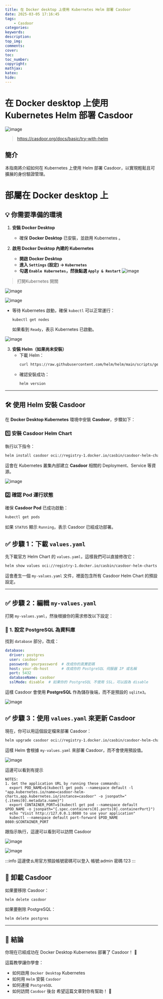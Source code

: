 ```yaml
---
title: 在 Docker desktop 上使用 Kubernetes Helm 部署 Casdoor
date: 2025-03-05 17:16:45
tags:
    - Casdoor
categories:
keywords:
description:
top_img:
comments:
cover:
toc:
toc_number:
copyright:
mathjax:
katex:
hide:
---
```


# 在 Docker desktop 上使用 Kubernetes Helm 部署 Casdoor

![image](https://hackmd.io/_uploads/r1-pPifskg.png)
> https://casdoor.org/docs/basic/try-with-helm

## 簡介

本指南將介紹如何在 Kubernetes 上使用 Helm 部署 Casdoor，以實現輕鬆且可擴展的身份驗證管理。

# 部屬在 Docker desktop 上

## **💡 你需要準備的環境**
1. **安裝 Docker Desktop**
   - 確保 **Docker Desktop** 已安裝，並啟用 Kubernetes 。
   
2. **啟用 Docker Desktop 內建的 Kubernetes**
   - **開啟 Docker Desktop**
   - **進入 `Settings` (設定) → `Kubernetes`**
   - **勾選 `Enable Kubernetes`，然後點選 `Apply & Restart`**
![image](https://hackmd.io/_uploads/rkx6GWBVoJl.png)
>打開Kubernetes 開關

![image](https://hackmd.io/_uploads/SkiQWB4sJx.png)



![image](https://hackmd.io/_uploads/SyENWr4oke.png)

- 等待 Kubernetes 啟動，確保 `kubectl` 可以正常運行：
     ```sh
     kubectl get nodes
     ```
     如果看到 `Ready`，表示 Kubernetes 已啟動。
     


![image](https://hackmd.io/_uploads/BkcObBVoyx.png)

3. **安裝 Helm（如果尚未安裝）**
   - 下載 Helm：
     ```sh
     curl https://raw.githubusercontent.com/helm/helm/main/scripts/get-helm-3 | bash
     ```
   - 確認安裝成功：
     ```sh
     helm version
     ```

---


## **🛠️ 使用 Helm 安裝 Casdoor**
在 **Docker Desktop Kubernetes** 環境中安裝 **Casdoor**，步驟如下：

### **1️⃣ 安裝 Casdoor Helm Chart**
執行以下指令：
```sh
helm install casdoor oci://registry-1.docker.io/casbin/casdoor-helm-charts --version v1.702.0
```
這會在 Kubernetes 叢集內部建立 **Casdoor** 相關的 Deployment、Service 等資源。

![image](https://hackmd.io/_uploads/rywobrNi1l.png)


### **2️⃣ 確認 Pod 運行狀態**
確保 **Casdoor Pod** 已成功啟動：
```sh
kubectl get pods
```
如果 `STATUS` 顯示 `Running`，表示 Casdoor 已經成功部署。

## **✅ 步驟 1：下載 `values.yaml`**
先下載官方 Helm Chart 的 `values.yaml`，這樣我們可以直接修改它：
```bash
helm show values oci://registry-1.docker.io/casbin/casdoor-helm-charts > my-values.yaml
```
這會產生一個 `my-values.yaml` 文件，裡面包含所有 Casdoor Helm Chart 的預設設定。

---

## **✅ 步驟 2：編輯 `my-values.yaml`**
打開 `my-values.yaml`，然後根據你的需求修改以下設定：



### **🔹 1. 設定 PostgreSQL 為資料庫**
找到 `database` 部分，改成：
```yaml
database:
  driver: postgres
  user: casdoor
  password: yourpassword  # 改成你的真實密碼
  host: your-db-host      # 改成你的 PostgreSQL 伺服器 IP 或名稱
  port: 5432
  databaseName: casdoor
  sslMode: disable  # 如果你的 PostgreSQL 不使用 SSL，可以設為 disable
```
這樣 Casdoor 會使用 **PostgreSQL** 作為儲存後端，而不是預設的 `sqlite3`。

![image](https://hackmd.io/_uploads/ryQWMH4s1g.png)



## **✅ 步驟 3：使用 `values.yaml` 來更新 Casdoor**
現在，你可以用這個設定檔來部署 Casdoor：
```bash
helm upgrade casdoor oci://registry-1.docker.io/casbin/casdoor-helm-charts -f my-values.yaml
```
這樣 Helm 會根據 `my-values.yaml` 來部署 Casdoor，而不會使用預設值。

![image](https://hackmd.io/_uploads/SktGMBEiyx.png)


這邊可以看到有提示
```
NOTES:
1. Get the application URL by running these commands:
  export POD_NAME=$(kubectl get pods --namespace default -l "app.kubernetes.io/name=casdoor-helm-charts,app.kubernetes.io/instance=casdoor" -o jsonpath="{.items[0].metadata.name}")
  export CONTAINER_PORT=$(kubectl get pod --namespace default $POD_NAME -o jsonpath="{.spec.containers[0].ports[0].containerPort}")
  echo "Visit http://127.0.0.1:8080 to use your application"
  kubectl --namespace default port-forward $POD_NAME 8080:$CONTAINER_PORT
```
跟指示執行，這邊可以看到可以訪問 Casdoor

![image](https://hackmd.io/_uploads/rJ4VGHNike.png)

![image](https://hackmd.io/_uploads/r1dVfB4j1g.png)

:::info
這邊使ㄠ用官方預設帳號密碼可以登入
帳號:admin
密碼:123
:::


## **📌 卸載 Casdoor**
如果要移除 Casdoor：
```sh
helm delete casdoor
```

如果要刪除 PostgreSQL：
```sh
helm delete postgres
```

---

## **🎉 結論**
你現在已經成功在 Docker Desktop Kubernetes 部署了 Casdoor！ 🎉

這篇教學讓你學會：

- 如何啟用 `Docker Desktop` Kubernetes
- 如何用 `Helm` 安裝 `Casdoor`
- 如何連接 `PostgreSQL`
- 如何訪問 `Casdoor` 後台
希望這篇文章對你有幫助！ 🚀
